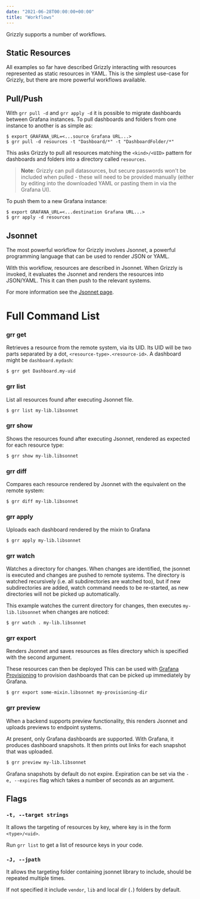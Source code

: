 ```yaml
---
date: "2021-06-28T00:00:00+00:00"
title: "Workflows"
---
```


Grizzly supports a number of workflows.

## Static Resources
All examples so far have described Grizzly interacting with resources represented
as static resources in YAML. This is the simplest use-case for Grizzly, but there
are more powerful workflows available.

## Pull/Push
With `grr pull -d` and `grr apply -d` it is possible to migrate dashboards between
Grafana instances. To pull dashboards and folders from one instance to another
is as simple as:
```
$ export GRAFANA_URL=<...source Grafana URL...>
$ grr pull -d resources -t "Dashboard/*" -t "DashboardFolder/*"
```
This asks Grizzly to pull all resources matching the `<kind>/<UID>` pattern for
dashboards and folders into a directory called `resources`.

> **Note**: Grizzly can pull datasources, but secure passwords won't be included
> when pulled - these will need to be provided manually (either by editing into
> the downloaded YAML or pasting them in via the Grafana UI).

To push them to a new Grafana instance:
```
$ export GRAFANA_URL=<...destination Grafana URL...>
$ grr apply -d resources
```

## Jsonnet
The most powerful workflow for Grizzly involves Jsonnet, a powerful programming
language that can be used to render JSON or YAML.

With this workflow, resources are described in Jsonnet. When Grizzly is invoked,
it evaluates the Jsonnet and renders the resources into JSON/YAML. This it can
then push to the relevant systems.

For more information see the [Jsonnet page](../jsonnet/).

# Full Command List

### grr get
Retrieves a resource from the remote system, via its UID. Its UID will be two parts separated by a dot, `<resource-type>.<resource-id>`. A dashboard might be `dashboard.mydash`:

```sh
$ grr get Dashboard.my-uid
```

### grr list
List all resources found after executing Jsonnet file.
```sh
$ grr list my-lib.libsonnet
```

### grr show
Shows the resources found after executing Jsonnet, rendered as expected for each resource type:

```sh
$ grr show my-lib.libsonnet
```

### grr diff
Compares each resource rendered by Jsonnet with the equivalent on the remote system:

```sh
$ grr diff my-lib.libsonnet
```

### grr apply
Uploads each dashboard rendered by the mixin to Grafana
```sh
$ grr apply my-lib.libsonnet
```

### grr watch
Watches a directory for changes. When changes are identified, the
jsonnet is executed and changes are pushed to remote systems.
The directory is watched recursively (i.e. all subdirectories are watched too),
but if new subdirectories are added, watch command needs to be re-started,
as new directories will not be picked up automatically.

This example watches the current directory for changes, then executes
`my-lib.libsonnet` when changes are noticed:

```sh
$ grr watch . my-lib.libsonnet
```

### grr export
Renders Jsonnet and saves resources as files directory which is specified with
the second argument.

These resources can then be deployed This can be used with
[Grafana Provisioning](https://grafana.com/docs/grafana/latest/administration/provisioning/)
to provision dashboards that can be picked up immediately by Grafana.

```sh
$ grr export some-mixin.libsonnet my-provisioning-dir
```

### grr preview
When a backend supports preview functionality, this renders Jsonnet and
uploads previews to endpoint systems.

At present, only Grafana dashboards are supported. With Grafana, it produces
dashboard snapshots. It then prints out links for each snapshot that was uploaded.

```sh
$ grr preview my-lib.libsonnet
```
Grafana snapshots by default do not expire. Expiration can be set via the
`-e, --expires` flag which takes a number of seconds as an argument.

## Flags

### `-t, --target strings`

It allows the targeting of resources by key, where key is in the form `<type>/<uid>`.

Run `grr list` to get a list of resource keys in your code.

### `-J, --jpath`

It allows the targeting folder containing jsonnet library to include, should be repeated multiple times.

If not specified it include `vendor`, `lib` and local dir (`.`) folders by default.
